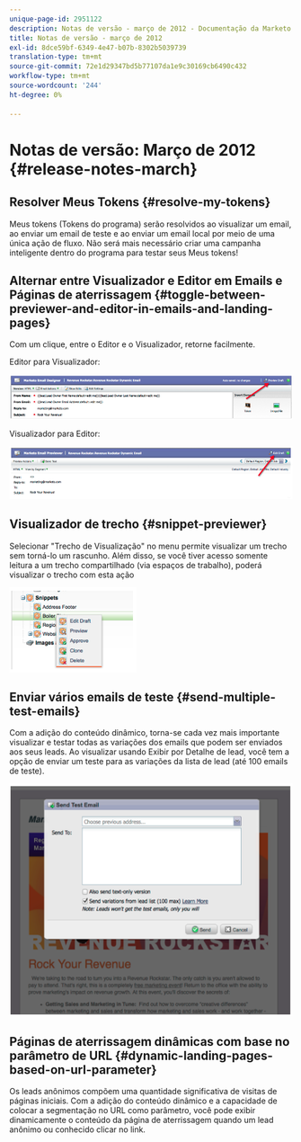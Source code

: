```yaml
---
unique-page-id: 2951122
description: Notas de versão - março de 2012 - Documentação da Marketo - Documentação do produto
title: Notas de versão - março de 2012
exl-id: 8dce59bf-6349-4e47-b07b-8302b5039739
translation-type: tm+mt
source-git-commit: 72e1d29347bd5b77107da1e9c30169cb6490c432
workflow-type: tm+mt
source-wordcount: '244'
ht-degree: 0%

---
```


# Notas de versão: Março de 2012 {#release-notes-march}

## Resolver Meus Tokens {#resolve-my-tokens}

Meus tokens (Tokens do programa) serão resolvidos ao visualizar um email, ao enviar um email de teste e ao enviar um email local por meio de uma única ação de fluxo. Não será mais necessário criar uma campanha inteligente dentro do programa para testar seus Meus tokens!

## Alternar entre Visualizador e Editor em Emails e Páginas de aterrissagem {#toggle-between-previewer-and-editor-in-emails-and-landing-pages}

Com um clique, entre o Editor e o Visualizador, retorne facilmente.

Editor para Visualizador:

![](assets/image2014-9-23-10-3a0-3a13.png)

Visualizador para Editor:

![](assets/image2014-9-23-10-3a0-3a25.png)

## Visualizador de trecho {#snippet-previewer}

Selecionar &quot;Trecho de Visualização&quot; no menu permite visualizar um trecho sem torná-lo um rascunho. Além disso, se você tiver acesso somente leitura a um trecho compartilhado (via espaços de trabalho), poderá visualizar o trecho com esta ação

![](assets/image2014-9-23-10-3a0-3a37.png)

## Enviar vários emails de teste {#send-multiple-test-emails}

Com a adição do conteúdo dinâmico, torna-se cada vez mais importante visualizar e testar todas as variações dos emails que podem ser enviados aos seus leads. Ao visualizar usando Exibir por Detalhe de lead, você tem a opção de enviar um teste para as variações da lista de lead (até 100 emails de teste).

![](assets/image2014-9-23-10-3a0-3a50.png)

## Páginas de aterrissagem dinâmicas com base no parâmetro de URL {#dynamic-landing-pages-based-on-url-parameter}

Os leads anônimos compõem uma quantidade significativa de visitas de páginas iniciais. Com a adição do conteúdo dinâmico e a capacidade de colocar a segmentação no URL como parâmetro, você pode exibir dinamicamente o conteúdo da página de aterrissagem quando um lead anônimo ou conhecido clicar no link.
